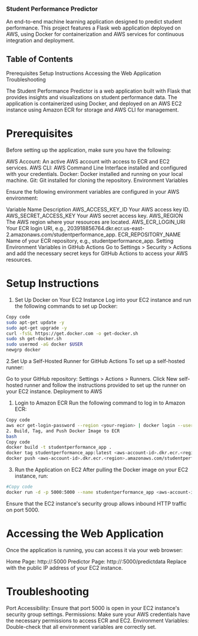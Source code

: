 ### Student Performance Predictor


An end-to-end machine learning application designed to predict student performance. This project features a Flask web application deployed on AWS, using Docker for containerization and AWS services for continuous integration and deployment.

## Table of Contents

Prerequisites
Setup Instructions
Accessing the Web Application
Troubleshooting


The Student Performance Predictor is a web application built with Flask that provides insights and visualizations on student performance data. The application is containerized using Docker, and deployed on an AWS EC2 instance using Amazon ECR for storage and AWS CLI for management.

# Prerequisites

Before setting up the application, make sure you have the following:

AWS Account: An active AWS account with access to ECR and EC2 services.
AWS CLI: AWS Command Line Interface installed and configured with your credentials.
Docker: Docker installed and running on your local machine.
Git: Git installed for cloning the repository.
Environment Variables

Ensure the following environment variables are configured in your AWS environment:

Variable Name	Description
AWS_ACCESS_KEY_ID	Your AWS access key ID.
AWS_SECRET_ACCESS_KEY	Your AWS secret access key.
AWS_REGION	The AWS region where your resources are located.
AWS_ECR_LOGIN_URI	Your ECR login URI, e.g., 203918856764.dkr.ecr.us-east-2.amazonaws.com/studentperformance_app.
ECR_REPOSITORY_NAME	Name of your ECR repository, e.g., studentperformance_app.
Setting Environment Variables in GitHub Actions
Go to Settings > Security > Actions and add the necessary secret keys for GitHub Actions to access your AWS resources.

# Setup Instructions


1. Set Up Docker on Your EC2 Instance
Log into your EC2 instance and run the following commands to set up Docker:

```bash
Copy code
sudo apt-get update -y
sudo apt-get upgrade -y
curl -fsSL https://get.docker.com -o get-docker.sh
sudo sh get-docker.sh
sudo usermod -aG docker $USER
newgrp docker
```
 
 2.Set Up a Self-Hosted Runner for GitHub Actions
To set up a self-hosted runner:

Go to your GitHub repository: Settings > Actions > Runners.
Click New self-hosted runner and follow the instructions provided to set up the runner on your EC2 instance.
Deployment to AWS

1. Login to Amazon ECR
Run the following command to log in to Amazon ECR:

```bash
Copy code
aws ecr get-login-password --region <your-region> | docker login --username AWS --password-stdin <aws-account-id>.dkr.ecr.<region>.amazonaws.com
2. Build, Tag, and Push Docker Image to ECR
bash
Copy code
docker build -t studentperformance_app .
docker tag studentperformance_app:latest <aws-account-id>.dkr.ecr.<region>.amazonaws.com/studentperformance_app:latest
docker push <aws-account-id>.dkr.ecr.<region>.amazonaws.com/studentperformance_app:latest
```
3. Run the Application on EC2
After pulling the Docker image on your EC2 instance, run:

``` bash
#Copy code
docker run -d -p 5000:5000 --name studentperformance_app <aws-account-id>.dkr.ecr.<region>.amazonaws.com/studentperformance_app:latest
```
Ensure that the EC2 instance's security group allows inbound HTTP traffic on port 5000.

# Accessing the Web Application

Once the application is running, you can access it via your web browser:

Home Page: http://<public-ip-of-ec2-instance>:5000
Predictor Page: http://<public-ip-of-ec2-instance>:5000/predictdata
Replace <public-ip-of-ec2-instance> with the public IP address of your EC2 instance.

# Troubleshooting

Port Accessibility: Ensure that port 5000 is open in your EC2 instance's security group settings.
Permissions: Make sure your AWS credentials have the necessary permissions to access ECR and EC2.
Environment Variables: Double-check that all environment variables are correctly set.
